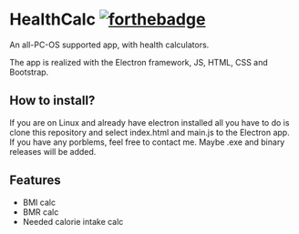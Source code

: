 # HealthCalc    [![forthebadge](http://forthebadge.com/badges/built-with-love.svg)](http://forthebadge.com)


An all-PC-OS supported app, with health calculators.

The app is realized with the Electron framework, JS, HTML, CSS and Bootstrap. <br>



## How to install?

If you are on Linux and already have electron installed all you have to do is clone this repository and select index.html and main.js to the Electron app. If you have any porblems, feel free to contact me.
Maybe .exe and binary releases will be added.

## Features
<ul> 
  <li> BMI calc </li>
  <li> BMR calc </li>
  <li> Needed calorie intake calc </li>
</ul>
